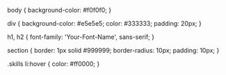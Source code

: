 body {
  background-color: #f0f0f0;
}

div {
  background-color: #e5e5e5;
  color: #333333;
  padding: 20px;
}

h1, h2 {
  font-family: 'Your-Font-Name', sans-serif;
}

section {
  border: 1px solid #999999;
  border-radius: 10px;
  padding: 10px;
}

.skills li:hover {
  color: #ff0000;
}